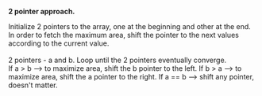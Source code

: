 <strong>2 pointer approach.</strong>

Initialize 2 pointers to the array, one at the beginning and other at the end.<br/>
In order to fetch the maximum area, shift the pointer to the next values according to the current value.
<br/>
<br/>
2 pointers - a and b. Loop until the 2 pointers eventually converge.<br/>
If a > b --> to maximize area, shift the b pointer to the left.
If b > a --> to maximize area, shift the a pointer to the right.
If a == b --> shift any pointer, doesn't matter.
